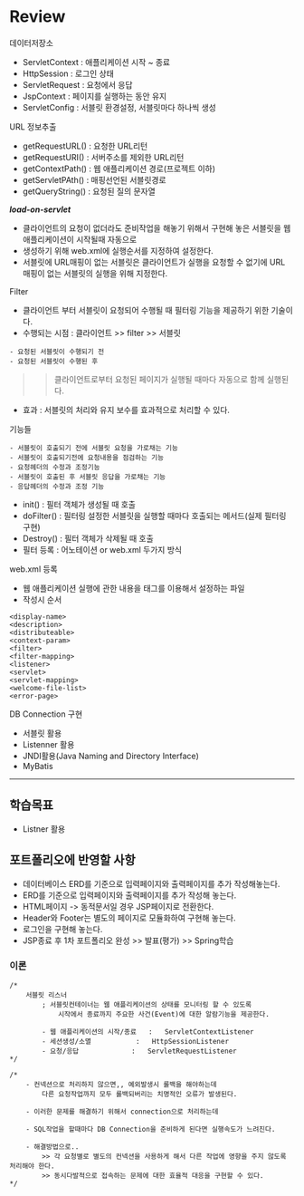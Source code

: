 # Review
데이터저장소
- ServletContext : 애플리케이션 시작 ~ 종료
- HttpSession : 로그인 상태
- ServletRequest : 요청에서 응답
- JspContext : 페이지를 실행하는 동안 유지
- ServletConfig : 서블릿 환경설정, 서블릿마다 하나씩 생성

URL 정보추출
- getRequestURL() : 요청한 URL리턴
- getRequestURI() : 서버주소를 제외한 URL리턴
- getContextPath() : 웹 애플리케이션 경로(프로젝트 이하)
- getServletPAth() : 매핑선언된 서블릿경로
- getQueryString() : 요청된 질의 문자열

***load-on-servlet***
- 클라이언트의 요청이 없더라도 준비작업을 해놓기 위해서 구현해 놓은 서블릿을 웹 애플리케이션이 시작될때 자동으로
- 생성하기 위해 web.xml에 실행순서를 지정하여 설정한다.
- 서블릿에 URL매핑이 없는 서블릿은 클라이언트가 실행을 요청할 수 없기에 URL 매핑이 없는 서블릿의 실행을 위해 지정한다.

Filter
- 클라이언트 부터 서블릿이 요청되어 수행될 때 필터링 기능을 제공하기 위한 기술이다.
- 수행되는 시점 : 클라이언트 >> filter >> 서블릿
```
- 요청된 서블릿이 수행되기 전
- 요청된 서블릿이 수행된 후
```
>> 클라이언트로부터 요청된 페이지가 실행될 때마다 자동으로 함께 실행된다.
- 효과 : 서블릿의 처리와 유지 보수를 효과적으로 처리할 수 있다.

기능들
```
- 서블릿이 호출되기 전에 서블릿 요청을 가로채는 기능
- 서블릿이 호출되기전에 요청내용을 점검하는 기능
- 요청헤더의 수정과 조정기능
- 서블릿이 호출된 후 서블릿 응답을 가로채는 기능
- 응답헤더의 수정과 조정 기능
```

- init() : 필터 객체가 생성될 때 호출
- doFilter() : 필터링 설정한 서블릿을 실행할 때마다 호출되는 메서드(실제 필터링 구현)
- Destroy() : 필터 객체가 삭제될 때 호출
- 필터 등록 : 어노테이션 or web.xml 두가지 방식

web.xml 등록
- 웹 애플리케이션 실행에 관한 내용을 태그를 이용해서 설정하는 파일
- 작성시 순서
```
<display-name>
<description>
<distributeable>
<context-param>
<filter>
<filter-mapping>
<listener>
<servlet>
<servlet-mapping>
<welcome-file-list>
<error-page>

```

DB Connection 구현
- 서블릿 활용
- Listenner 활용
- JNDI활용(Java Naming and Directory Interface)
- MyBatis 


-----------------------------------------------------

## 학습목표
- Listner 활용

## 포트폴리오에 반영할 사항
- 데이터베이스 ERD를 기준으로 입력페이지와 출력페이지를 추가 작성해놓는다.
- ERD를 기준으로 입력페이지와 출력페이지를 추가 작성해 놓는다.
- HTML페이지 -> 동적문서일 경우 JSP페이지로 전환한다.
- Header와 Footer는 별도의 페이지로 모듈화하여 구현해 놓는다.
- 로그인을 구현해 놓는다.
- JSP종료 후 1차 포트폴리오 완성 >> 발표(평가) >> Spring학습


### 이론
```
/*
	서블릿 리스너
		; 서블릿컨테이너는 웹 애플리케이션의 상태를 모니터링 할 수 있도록
			시작에서 종료까지 주요한 사건(Event)에 대한 알람기능을 제공한다.
		
		- 웹 애플리케이션의 시작/종료	:	ServletContextListener
		- 세션생성/소멸			:	HttpSessionListener
		- 요청/응답				:	ServletRequestListener
*/

/*
	- 컨넥션으로 처리하지 않으면,, 예외발생시 롤백을 해야하는데
		다른 요청작업까지 모두 롤백되버리는 치명적인 오류가 발생된다.
		
	- 이러한 문제를 해결하기 위해서 connection으로 처리하는데
	
	- SQL작업을 할때마다 DB Connection을 준비하게 된다면 실행속도가 느려진다.
	
	- 해결방법으로..
		>> 각 요청별로 별도의 컨넥션을 사용하게 해서 다른 작업에 영향을 주지 않도록 처리해야 한다. 
		>> 동시다발적으로 접속하는 문제에 대한 효율적 대응을 구현할 수 있다.
*/


```


